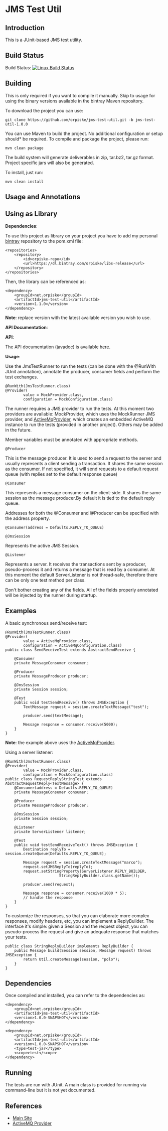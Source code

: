 JMS Test Util
============

Introduction
----

This is a JUnit-based JMS test utility.

Build Status
----

Build Status: [![Linux Build Status](https://travis-ci.org/orpiske/jms-test-util.svg?branch=master)](https://travis-ci.org/orpiske/jms-test-util)

Building
----


This is only required if you want to compile it manually. Skip to usage for using the 
binary versions available in the bintray Maven repository.

To download the project you can use:

```
git clone https://github.com/orpiske/jms-test-util.git -b jms-test-util-1.0.0
```

You can use Maven to build the project. No additional configuration or setup
should* be required. To compile and package the project, please run:


```
mvn clean package
```

The build system will generate deliverables in zip, tar.bz2, tar.gz format.
Project specific jars will also be generated.


To install, just run:

```
mvn clean install
```



Usage and Annotations
----

Using as Library
----

**Dependencies**:

To use this project as library on your project you have to add my personal 
[bintray](https://bintray.com/orpiske/libs-release/) repository to the pom.xml
file:

```
<repositories>
    <repository>
        <id>orpiske-repo</id>
        <url>https://dl.bintray.com/orpiske/libs-release</url>
    </repository>
</repositories>
```

Then, the library can be referenced as: 
```
<dependency>
    <groupId>net.orpiske</groupId>
    <artifactId>jms-test-util</artifactId>
    <version>1.1.0</version>
</dependency>
```

**Note**: replace version with the latest available version you wish to use.

**API Documentation**:

**API**:

The API documentation (javadoc) is available [here](http://www.orpiske.net/files/javadoc/jms-test-util-1.1/apidocs/). 

**Usage**:

Use the JmsTestRunner to run the tests (can be done with the @RunWith JUnit
annotation), annotate the producer, consumer fields and perform the test
exchanges.

```
@RunWith(JmsTestRunner.class)
@Provider(
        value = MockProvider.class,
        configuration = MockConfiguration.class)
```

The runner requires a JMS provider to run the tests. At this moment two
providers are available: MockProvider, which uses the MockRunner JMS
provider, and [ActiveMqProvider](https://github.com/orpiske/jms-test-provider-activemq), which creates an
embedded ActiveMQ instance to run the tests (provided in another project). Others may be added in the
future.



Member variables must be annotated with appropriate methods.


```
@Producer
```

This is the message producer. It is used to send a request to the server and
usually represents a client sending a transaction. It shares the same
session as the consumer. If not specified, it will send requests to a default
request queue (with replies set to the default response queue)

```
@Consumer
```

This represents a message consumer on the client-side. It shares the same
session as the message producer.By default it is tied to the  default reply
queue.


Addresses for both the @Consumer and @Producer can be specified with the
address property.


```
@Consumer(address = Defaults.REPLY_TO_QUEUE)
```

```
@JmsSession
```

Represents the active JMS Session.


```
@Listener
```

Represents a server. It receives the transactions sent by a producer,
pseudo-process it and returns a message that is read by a consumer. At this
moment the default ServerListener is not thread-safe, therefore there can be
only one test method per class.

Don't bother creating any of the fields. All of the fields properly annotated
 will be injected by the runner during startup.


Examples
----


A basic synchronous send/receive test:

```
@RunWith(JmsTestRunner.class)
@Provider(
        value = ActiveMqProvider.class,
        configuration = ActiveMqConfiguration.class)
public class SendReceiveTest extends AbstractSendReceive {

    @Consumer
    private MessageConsumer consumer;

    @Producer
    private MessageProducer producer;

    @JmsSession
    private Session session;

    @Test
    public void testSendReceive() throws JMSException {
        TextMessage request = session.createTextMessage("test");

        producer.send(textMessage);

        Message response = consumer.receive(5000);
    }
}
```

**Note**: the example above uses the [ActiveMqProvider](https://github.com/orpiske/jms-test-provider-activemq).

Using a server listener:

```
@RunWith(JmsTestRunner.class)
@Provider(
        value = MockProvider.class,
        configuration = MockConfiguration.class)
public class RequestReplyStringTest extends AbstractRequestReply<TextMessage> {
    @Consumer(address = Defaults.REPLY_TO_QUEUE)
    private MessageConsumer consumer;

    @Producer
    private MessageProducer producer;

    @JmsSession
    private Session session;

    @Listener
    private ServerListener listener;

    @Test
    public void testSendReceiveText() throws JMSException {
        Destination replyTo = session.createQueue(Defaults.REPLY_TO_QUEUE);

        Message request = session.createTextMessage("marco");
        request.setJMSReplyTo(replyTo);
        request.setStringProperty(ServerListener.REPLY_BUILDER,
                        StringReplyBuilder.class.getName());

        producer.send(request);

        Message response = consumer.receive(1000 * 5);
        // handle the response
    }
}
```

To customize the responses, so that you can elaborate more complex responses,
modify headers, etc, you can implement a ReplyBuilder. The interface it's
simple: given a Session and the request object, you can pseudo-process the
request and give an adequate response that matches your tests.


```
public class StringReplyBuilder implements ReplyBuilder {
    public Message build(Session session, Message request) throws JMSException {
        return Util.createMessage(session, "polo");
    }
}
```



Dependencies
----

Once compiled and installed, you can refer to the dependencies as:

```
<dependency>
    <groupId>net.orpiske</groupId>
    <artifactId>jms-test-util</artifactId>
    <version>1.0.0-SNAPSHOT</version>
</dependency>

<dependency>
    <groupId>net.orpiske</groupId>
    <artifactId>jms-test-util</artifactId>
    <version>1.0.0-SNAPSHOT</version>
    <type>test-jar</type>
    <scope>test</scope>
</dependency>
```

Running
----
The tests are run with JUnit. A main class is provided for running via
command-line but it is not yet documented.


References
----

* [Main Site](http://orpiske.net/)
* [ActiveMQ Provider](https://github.com/orpiske/jms-test-provider-activemq)


